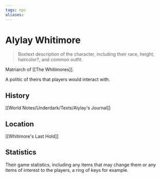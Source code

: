 ```yaml
---
tags: npc
aliases:
---
```

# Alylay Whitimore

> Boxtext description of the character, including their race, height, haircolor?, and common outfit.

Matriarch of [[The Whitimores]].

A politic of theirs that players would interact with.

## History
[[World Notes/Underdark/Texts/Alylay's Journal]]

## Location
[[Whitimore's Last Hold]]

## Statistics
Their game statistics, including any items that may change them or any items of interest to the players, a ring of keys for example.